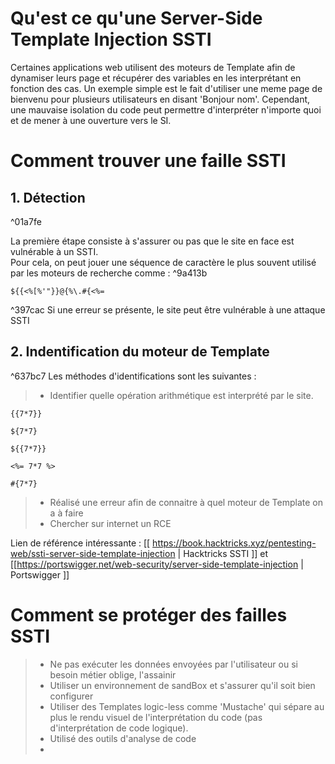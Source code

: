 # Qu'est ce qu'une Server-Side Template Injection SSTI

Certaines applications web utilisent des moteurs de Template afin de dynamiser leurs page et récupérer des variables en les interprétant en fonction des cas. Un exemple simple est le fait d'utiliser une meme page de bienvenu pour plusieurs utilisateurs en disant 'Bonjour nom'. 
Cependant, une mauvaise isolation du code peut permettre d'interpréter n'importe quoi et de mener à une ouverture vers le SI.

# Comment trouver une faille SSTI

## 1. Détection

^01a7fe

La première étape consiste à s'assurer ou pas que le site en face est vulnérable à un SSTI. <br>Pour cela, on peut jouer une séquence de caractère le plus souvent utilisé par les moteurs de recherche comme :  ^9a413b

```copier
${{<%[%'"}}@{%\.#{<%=
```

^397cac
Si une erreur se présente, le site peut être vulnérable à une attaque SSTI

## 2. Indentification du moteur de Template

^637bc7
Les méthodes d'identifications sont les suivantes :  

 > - Identifier quelle opération arithmétique est interprété par le site. 
 
```copier
{{7*7}}
```
```copier
${7*7}
```
```copier
${{7*7}}
```
```copier
<%= 7*7 %>
```
```copier
#{7*7}
```

> - Réalisé une erreur afin de connaitre à quel moteur de Template on a à faire
> - Chercher sur internet un RCE

Lien de référence intéressante :  [[ https://book.hacktricks.xyz/pentesting-web/ssti-server-side-template-injection | Hacktricks SSTI ]] et [[https://portswigger.net/web-security/server-side-template-injection | Portswigger ]]

# Comment se protéger des failles SSTI

>  - Ne pas exécuter les données envoyées par l'utilisateur ou si besoin métier oblige, l'assainir 
>  - Utiliser un environnement de sandBox et s'assurer qu'il soit bien configurer
>  - Utiliser des Templates logic-less comme 'Mustache' qui sépare au plus le rendu visuel de l'interprétation du code (pas d'interprétation de code logique).
>  - Utilisé des outils d'analyse de code
>  - 